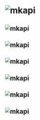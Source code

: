 # ![mkapi](ecodam_py.bedgraph|plain|link|sourcelink)

## ![mkapi](ecodam_py.bedgraph.Equalized||link|sourcelink)
## ![mkapi](ecodam_py.bedgraph.BedGraphAccessor||link|sourcelink)
## ![mkapi](ecodam_py.bedgraph.pad_with_zeros||link|sourcelink)
## ![mkapi](ecodam_py.bedgraph.intervals_to_1bp_mask||link|sourcelink)
## ![mkapi](ecodam_py.bedgraph.put_dfs_on_even_grounds||link|sourcelink)
## ![mkapi](ecodam_py.bedgraph.BedGraphFile||link|sourcelink)
